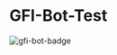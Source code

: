 # GFI-Bot-Test

![gfi-bot-badge](https://gfi.mskyurina.top/api/repo/badge?name=GFI-Bot-Test&owner=Hirate99)
